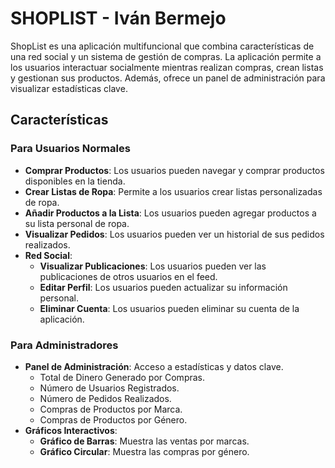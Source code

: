 # SHOPLIST - Iván Bermejo

ShopList es una aplicación multifuncional que combina características de una red social y un sistema de gestión de compras. La aplicación permite a los usuarios interactuar socialmente mientras realizan compras, crean listas y gestionan sus productos. Además, ofrece un panel de administración para visualizar estadísticas clave.

## Características

### Para Usuarios Normales
- **Comprar Productos**: Los usuarios pueden navegar y comprar productos disponibles en la tienda.
- **Crear Listas de Ropa**: Permite a los usuarios crear listas personalizadas de ropa.
- **Añadir Productos a la Lista**: Los usuarios pueden agregar productos a su lista personal de ropa.
- **Visualizar Pedidos**: Los usuarios pueden ver un historial de sus pedidos realizados.
- **Red Social**:
  - **Visualizar Publicaciones**: Los usuarios pueden ver las publicaciones de otros usuarios en el feed.
  - **Editar Perfil**: Los usuarios pueden actualizar su información personal.
  - **Eliminar Cuenta**: Los usuarios pueden eliminar su cuenta de la aplicación.

### Para Administradores
- **Panel de Administración**: Acceso a estadísticas y datos clave.
  - Total de Dinero Generado por Compras.
  - Número de Usuarios Registrados.
  - Número de Pedidos Realizados.
  - Compras de Productos por Marca.
  - Compras de Productos por Género.
- **Gráficos Interactivos**:
  - **Gráfico de Barras**: Muestra las ventas por marcas.
  - **Gráfico Circular**: Muestra las compras por género.
